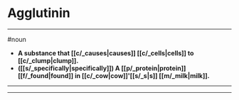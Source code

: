 # Agglutinin
---
#noun
- **A substance that [[c/_causes|causes]] [[c/_cells|cells]] to [[c/_clump|clump]].**
- **([[s/_specifically|specifically]]) A [[p/_protein|protein]] [[f/_found|found]] in [[c/_cow|cow]]'[[s/_s|s]] [[m/_milk|milk]].**
---
---
